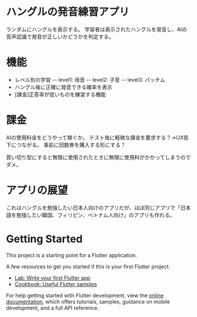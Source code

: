 # ハングルの発音練習アプリ

ランダムにハングルを表示する。
学習者は表示されたハングルを発音し、AIの音声認識で発音が正しいかどうかを判定する。

# 機能

- レベル別の学習
-- level1: 母音
-- level2: 子音
-- level3: パッチム
- ハングル毎に正確に発音できる確率を表示
- [課金]正答率が低いものを練習する機能

# 課金

AIの使用料金をどうやって稼ぐか。
テスト毎に軽微な課金を要求する？→UX低下につながる。
事前に回数券を購入する形にする？

買い切り型にすると無限に使用されたときに無限に使用料がかかってしまうのでダメ。

# アプリの展望

これはハングルを勉強したい日本人向けのアプリだが、ほぼ同じアプリで「日本語を勉強したい韓国、フィリピン、ベトナム人向け」のアプリも作れる。

# Getting Started

This project is a starting point for a Flutter application.

A few resources to get you started if this is your first Flutter project:

- [Lab: Write your first Flutter app](https://docs.flutter.dev/get-started/codelab)
- [Cookbook: Useful Flutter samples](https://docs.flutter.dev/cookbook)

For help getting started with Flutter development, view the
[online documentation](https://docs.flutter.dev/), which offers tutorials,
samples, guidance on mobile development, and a full API reference.
